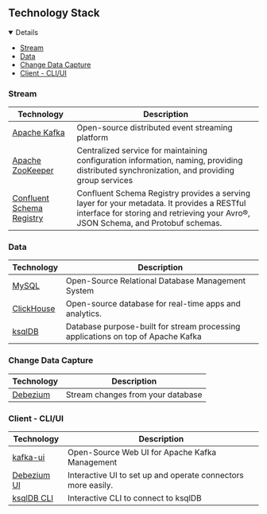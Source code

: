 ## Technology Stack

<details open="open">
	<ul>
		<li><a href="#stream">Stream</a></li>
		<li><a href="#data">Data</a></li>
		<li><a href="#change-data-capture">Change Data Capture</a></li>
		<li><a href="#client---cli-ui">Client - CLI/UI</a></li>
	</ul>
</details>

### Stream

|                 Technology                                         |                              Description                                                                                                                                                         |
|--------------------------------------------------------------------|--------------------------------------------------------------------------------------------------------------------------------------------------------------------------------------------------|
|<a href="https://kafka.apache.org/">Apache Kafka</a>                |Open-source distributed event streaming platform                                                                                                                                                  |
|<a href="https://zookeeper.apache.org/">Apache ZooKeeper</a>        |Centralized service for maintaining configuration information, naming, providing distributed synchronization, and providing group services                                                        |
|<a href="https://github.com/confluentinc/schema-registry">Confluent Schema Registry</a>|Confluent Schema Registry provides a serving layer for your metadata. It provides a RESTful interface for storing and retrieving your Avro®, JSON Schema, and Protobuf schemas.|

### Data

|                 Technology                                  |                              Description                                           |
|-------------------------------------------------------------|------------------------------------------------------------------------------------|
|<a href="https://www.mysql.com/">MySQL</a>                   |Open-Source Relational Database Management System                                   |
|<a href="https://clickhouse.com/">ClickHouse</a>             |Open-source database for real-time apps and analytics.                              |
|<a href="https://ksqldb.io/">ksqlDB</a>                      |Database purpose-built for stream processing applications on top of Apache Kafka    |

### Change Data Capture

|                 Technology                                  |                              Description                        |
|-------------------------------------------------------------|-----------------------------------------------------------------|
|<a href="https://debezium.io/">Debezium</a>                  |Stream changes from your database                                |

### Client - CLI/UI

|                 Technology                                                                             |       Description                                          |
|--------------------------------------------------------------------------------------------------------|------------------------------------------------------------|
|<a href="https://github.com/provectus/kafka-ui">kafka-ui</a>                                            |Open-Source Web UI for Apache Kafka Management              |
|<a href="https://debezium.io/documentation/reference/stable/operations/debezium-ui.html">Debezium UI</a>|Interactive UI to set up and operate connectors more easily.|
|<a href="https://docs.ksqldb.io/en/latest/operate-and-deploy/installation/cli-config/">ksqlDB CLI</a>   |Interactive CLI to connect to ksqlDB                        |